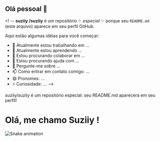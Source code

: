 
## Olá pessoal 👋

<! --
**suziiy /suziiy** é um repositório ✨ _especial_ ✨ porque seu `README.md` (este arquivo) aparece em seu perfil GitHub.

Aqui estão algumas idéias para você começar:

- 🔭 Atualmente estou trabalhando em ...
- 🌱 Atualmente estou aprendendo ...
- 👯 Estou procurando colaborar em ...
- 🤔 Estou procurando ajuda com ...
- 💬 Pergunte-me sobre ...
- 📫 Como entrar em contato comigo: ...
- 😄 Pronomes: ...
- ⚡ Curiosidade: ...
-->

suziiy/suziiy é um repositório especial: seu README.md aparecerá em seu perfil!

# Olá, me chamo Suziiy !

![Snake animation](https://github.com/suziiy/suziiy/blob/output/github-contribution-grid-snake.svg)

